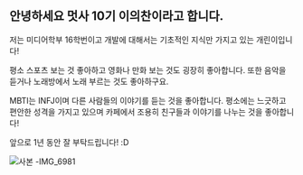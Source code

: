## 안녕하세요 멋사 10기 이의찬이라고 합니다.

저는 미디어학부 16학번이고
개발에 대해서는 기초적인 지식만 가지고 있는
개린이입니다!

평소 스포츠 보는 것 좋아하고
영화나 만화 보는 것도 굉장히 좋아합니다.
또한 음악을 듣거나 노래방에서 노래 부르는 것도 좋아하구요.

MBTI는 INFJ이며
다른 사람들의 이야기를 듣는 것을 좋아합니다.
평소에는 느긋하고 편안한 성격을 가지고 있으며
카페에서 조용히 친구들과 이야기를 나누는 것을
좋아합니다!

앞으로 1년 동안 잘 부탁드립니다! :D

![사본 -IMG_6981](https://user-images.githubusercontent.com/91827518/158009749-1f79a575-d424-400c-9f71-dfb11d41c65d.jpg)
